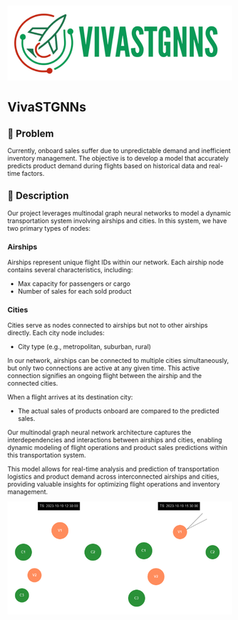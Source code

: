 ![Project Logo or Screenshot](images/Logo.png)

# VivaSTGNNs

## 🚩 Problem
Currently, onboard sales suffer due to unpredictable demand and inefficient inventory management. The objective is to develop a model that accurately predicts product demand during flights based on historical data and real-time factors.

## 📄 Description

Our project leverages multinodal graph neural networks to model a dynamic transportation system involving airships and cities. In this system, we have two primary types of nodes:

### Airships
Airships represent unique flight IDs within our network. Each airship node contains several characteristics, including:
- Max capacity for passengers or cargo
- Number of sales for each sold product

### Cities
Cities serve as nodes connected to airships but not to other airships directly. Each city node includes:
- City type (e.g., metropolitan, suburban, rural)

In our network, airships can be connected to multiple cities simultaneously, but only two connections are active at any given time. This active connection signifies an ongoing flight between the airship and the connected cities. 

When a flight arrives at its destination city:
- The actual sales of products onboard are compared to the predicted sales.

Our multinodal graph neural network architecture captures the interdependencies and interactions between airships and cities, enabling dynamic modeling of flight operations and product sales predictions within this transportation system.

This model allows for real-time analysis and prediction of transportation logistics and product demand across interconnected airships and cities, providing valuable insights for optimizing flight operations and inventory management.


![Project Logo or Screenshot](images/si.drawio.png)
